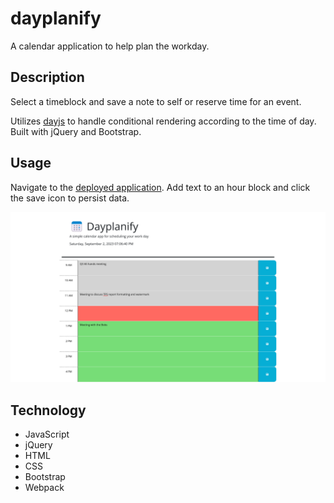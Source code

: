 # dayplanify

A calendar application to help plan the workday.

## Description

Select a timeblock and save a note to self or reserve time for an event.

Utilizes [dayjs](https://day.js.org/) to handle conditional rendering according to the time of day. Built with jQuery and Bootstrap.

## Usage

Navigate to the [deployed application](https://r0b4dams.github.io/dayplanify/). Add text to an hour block and click the save icon to persist data.

[![screenshot](assets/screenshot.png)](https://r0b4dams.github.io/dayplanify/)

## Technology

- JavaScript
- jQuery
- HTML
- CSS
- Bootstrap
- Webpack
